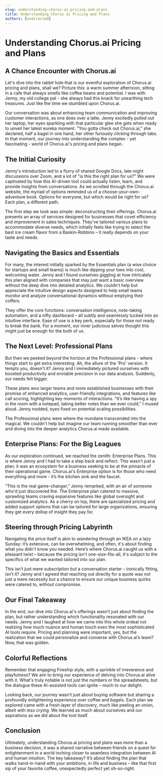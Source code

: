 ```yaml
---
slug: understanding-chorus-ai-pricing-and-plans
title: Understanding Chorus ai Pricing and Plans
authors: [undirected]
---
```



# Understanding Chorus.ai Pricing and Plans

## A Chance Encounter with Chorus.ai

Let's dive into the rabbit hole that is our eventful exploration of Chorus.ai pricing and plans, shall we? Picture this: a warm summer afternoon, sitting in a cafe that always smells like coffee beans and potential. I was with Jenny, my old college pal - she always had this knack for unearthing tech treasures. Just like the time we stumbled upon Chorus.ai.

Our conversation was about enhancing team communication and improving customer interactions, as one does over a latte. Jenny excitedly pulled out her laptop, her eyes sparkling with that particular glee she gets when ready to unveil her latest eureka moment. "You gotta check out Chorus.ai," she declared, half a bagel in one hand, her other furiously clicking through tabs. In that moment, our journey into understanding the complex - yet fascinating - world of Chorus.ai's pricing and plans began.

## The Initial Curiosity

Jenny's introduction led to a flurry of shared Google Docs, late-night discussions over Zoom, and a lot of "is this the right plan for us?" We were captivated by how this AI-driven tool could actually listen, learn, and provide insights from conversations. As we scrolled through the Chorus.ai website, the myriad of options reminded us of a choose-your-own-adventure book. Options for everyone, but which would be right for us? Each plan, a different path. 

The first step we took was simple: deconstructing their offerings. Chorus.ai presents an array of services designed for businesses that covet efficiency and improvement in sales techniques. They’ve tailored various plans to accommodate diverse needs, which initially feels like trying to select the best ice cream flavor from a Baskin-Robbins – it really depends on your taste and needs.

## Navigating the Basics and Essentials

For many, the interest initially sparked by the Essentials plan (a wise choice for startups and small teams) is much like dipping your toes into cool, welcoming water. Jenny and I found ourselves giggling at how intricately this plan aligned with companies that may just want a basic overview without the deep dive into detailed analytics. We couldn't help but appreciate the intuitive design aspects designed to help small teams monitor and analyze conversational dynamics without emptying their coffers.

They offer the core functions: conversation intelligence, note-taking automation, and a nifty dashboard – all subtly and seamlessly tucked into an intuitive interface. Ease of use is a key perk, especially for those not ready to break the bank. For a moment, our inner judicious selves thought this might just be enough for the both of us.
 
## The Next Level: Professional Plans

But then we peeked beyond the horizon at the Professional plans - where things start to get extra interesting. Ah, the allure of the 'Pro' version. It tempts you, doesn't it? Jenny and I immediately pictured ourselves with boosted productivity and enviable precision in our data analysis. Suddenly, our needs felt bigger.

These plans woo larger teams and more established businesses with their promise of enhanced analytics, user-friendly integrations, and features like call scoring, highlighting key moments of interactions. "It’s like having a spy in the room with a notepad, taking better notes than we ever could," I mused aloud. Jenny nodded, eyes fixed on potential scaling possibilities. 

The Professional plans were where the mundane transcended into the magical. We couldn't help but imagine our team running smoother than ever and diving into the deeper analytics Chorus.ai made available.

## Enterprise Plans: For the Big Leagues

As our exploration continued, we reached the zenith: Enterprise Plans. This is where Jenny and I had to take a step back and reflect. This wasn’t just a plan; it was an ecosystem for a business seeking to be at the pinnacle of their operational game. Chorus.ai's Enterprise option is for those who need everything and more - it’s the kitchen sink and the faucet.

“This is the real game-changer,” Jenny remarked, with an air of someone who'd just discovered fire. The Enterprise plan catered to massive, sprawling teams craving expansive features like global oversight and customized analytics. As a cherry on top, there are specialized pricing and added support options that can be tailored for large organizations, ensuring they get every dollop of insight they pay for.

## Steering through Pricing Labyrinth

Navigating the price itself is akin to wandering through an IKEA on a lazy Sunday: it’s extensive, can be overwhelming, and often, it's about finding what you didn't know you needed. Here’s where Chorus.ai caught us with a pleasant twist – because the pricing isn't one-size-fits-all, it's subject to the specifics of what we wanted tailored into our plan. 

This isn’t just mere subscription but a conversation starter – ironically fitting, isn’t it? Jenny and I agreed that reaching out directly for a quote was not just a mere necessity but a chance to ensure our unique business quirks were catered to, without compromise.

## Our Final Takeaway

In the end, our dive into Chorus.ai's offerings wasn’t just about finding the plan, but rather understanding which functionality resonated with our needs. Jenny and I laughed at how we came into this whole ordeal not realizing how much nuance and human touch even the most sophisticated AI tools require. Pricing and planning were important, yes, but the realization that we could personalize and converse with Chorus.ai’s team? Now, that was golden.

## Colorful Reflections

Remember that engaging Fireship style, with a sprinkle of irreverence and playfulness? We aim to bring our experience of delving into Chorus.ai alive with it. What's truly notable is not just the numbers or the spreadsheets, but the dialogue these AI-assisted tools can ignite – much to our delight. 

Looking back, our journey wasn’t just about buying software but sharing a profoundly enlightening experience over coffee and bagels. Each plan we explored came with a fresh layer of discovery, much like peeling an onion, albeit with less crying. We learned as much about ourselves and our aspirations as we did about the tool itself.

## Conclusion

Ultimately, understanding Chorus.ai pricing and plans was more than a business decision, it was a shared narrative between friends on a quest for enlightenment in a world inching closer to seamless integration between AI and human intuition. The key takeaway? It’s about finding the plan that walks hand-in-hand with your ambitions, in life and business – like that first sip of your favorite coffee, unexpectedly perfect yet oh-so-right.